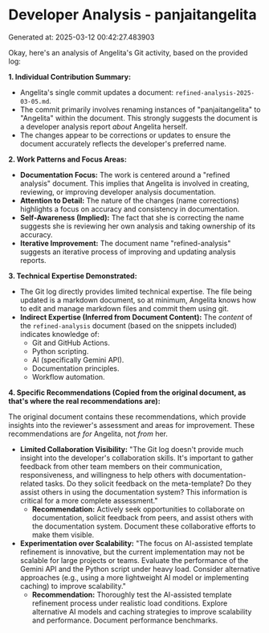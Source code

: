 # Developer Analysis - panjaitangelita
Generated at: 2025-03-12 00:42:27.483903

Okay, here's an analysis of Angelita's Git activity, based on the provided log:

**1. Individual Contribution Summary:**

*   Angelita's single commit updates a document: `refined-analysis-2025-03-05.md`.
*   The commit primarily involves renaming instances of "panjaitangelita" to "Angelita" within the document. This strongly suggests the document is a developer analysis report *about* Angelita herself.
*   The changes appear to be corrections or updates to ensure the document accurately reflects the developer's preferred name.

**2. Work Patterns and Focus Areas:**

*   **Documentation Focus:** The work is centered around a "refined analysis" document. This implies that Angelita is involved in creating, reviewing, or improving developer analysis documentation.
*   **Attention to Detail:** The nature of the changes (name corrections) highlights a focus on accuracy and consistency in documentation.
*   **Self-Awareness (Implied):** The fact that she is correcting the name suggests she is reviewing her own analysis and taking ownership of its accuracy.
*   **Iterative Improvement:** The document name "refined-analysis" suggests an iterative process of improving and updating analysis reports.

**3. Technical Expertise Demonstrated:**

*   The Git log directly provides limited technical expertise.  The file being updated is a markdown document, so at minimum, Angelita knows how to edit and manage markdown files and commit them using git.
*   **Indirect Expertise (Inferred from Document Content):** The *content* of the `refined-analysis` document (based on the snippets included) indicates knowledge of:
    *   Git and GitHub Actions.
    *   Python scripting.
    *   AI (specifically Gemini API).
    *   Documentation principles.
    *   Workflow automation.

**4. Specific Recommendations (Copied from the original document, as that's where the real recommendations are):**

The original document contains these recommendations, which provide insights into the reviewer's assessment and areas for improvement.  These recommendations are *for* Angelita, not *from* her.

*   **Limited Collaboration Visibility:** "The Git log doesn't provide much insight into the developer's collaboration skills. It's important to gather feedback from other team members on their communication, responsiveness, and willingness to help others with documentation-related tasks. Do they solicit feedback on the meta-template? Do they assist others in using the documentation system? This information is critical for a more complete assessment."
    *   **Recommendation:** Actively seek opportunities to collaborate on documentation, solicit feedback from peers, and assist others with the documentation system.  Document these collaborative efforts to make them visible.
*   **Experimentation over Scalability:** "The focus on AI-assisted template refinement is innovative, but the current implementation may not be scalable for large projects or teams. Evaluate the performance of the Gemini API and the Python script under heavy load. Consider alternative approaches (e.g., using a more lightweight AI model or implementing caching) to improve scalability."
    *   **Recommendation:**  Thoroughly test the AI-assisted template refinement process under realistic load conditions.  Explore alternative AI models and caching strategies to improve scalability and performance. Document performance benchmarks.

